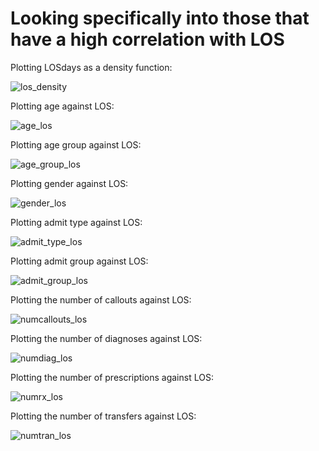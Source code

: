 # Looking specifically into those that have a high correlation with LOS 

Plotting LOSdays as a density function:

![los_density](https://github.com/EvaGostiuk/MAT4376-project-2-team-3/blob/master/MIMIC3D_DataSet/mimic_images/los_density.png?raw=true)

Plotting age against LOS:

![age_los](https://github.com/EvaGostiuk/MAT4376-project-2-team-3/blob/master/MIMIC3D_DataSet/mimic_images/age_los.png?raw=true)

Plotting age group against LOS:

![age_group_los](https://github.com/EvaGostiuk/MAT4376-project-2-team-3/blob/master/MIMIC3D_DataSet/mimic_images/age_group_los.png?raw=true)

Plotting gender against LOS:

![gender_los](https://github.com/EvaGostiuk/MAT4376-project-2-team-3/blob/master/MIMIC3D_DataSet/mimic_images/gender_los.png?raw=true)

Plotting admit type against LOS:

![admit_type_los](https://github.com/EvaGostiuk/MAT4376-project-2-team-3/blob/master/MIMIC3D_DataSet/mimic_images/admit_type_los.png?raw=true)

Plotting admit group against LOS:

![admit_group_los](https://github.com/EvaGostiuk/MAT4376-project-2-team-3/blob/master/MIMIC3D_DataSet/mimic_images/admit_group_los.png?raw=true)

Plotting the number of callouts against LOS:

![numcallouts_los](https://github.com/EvaGostiuk/MAT4376-project-2-team-3/blob/master/MIMIC3D_DataSet/mimic_images/numcallouts_los.png?raw=true)

Plotting the number of diagnoses against LOS:

![numdiag_los](https://github.com/EvaGostiuk/MAT4376-project-2-team-3/blob/master/MIMIC3D_DataSet/mimic_images/numdiag_los.png?raw=true)

Plotting the number of prescriptions against LOS:

![numrx_los](https://github.com/EvaGostiuk/MAT4376-project-2-team-3/blob/master/MIMIC3D_DataSet/mimic_images/numrx_los.png?raw=true)

Plotting the number of transfers against LOS:

![numtran_los](https://github.com/EvaGostiuk/MAT4376-project-2-team-3/blob/master/MIMIC3D_DataSet/mimic_images/numtran_los.png?raw=true)
